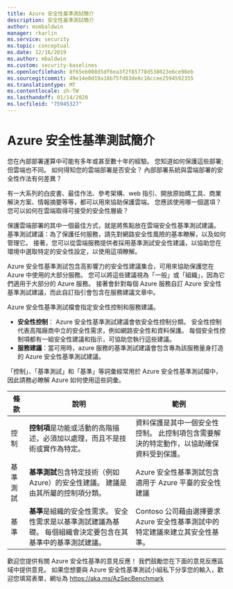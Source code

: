 ```yaml
---
title: Azure 安全性基準測試簡介
description: 安全性基準測試簡介
author: msmbaldwin
manager: rkarlin
ms.service: security
ms.topic: conceptual
ms.date: 12/16/2019
ms.author: mbaldwin
ms.custom: security-baselines
ms.openlocfilehash: 8f65eb008d5df6ea3f2f85778d538023e6ce98eb
ms.sourcegitcommit: 49e14e0d19a18b75fd83de6c16ccee2594592355
ms.translationtype: MT
ms.contentlocale: zh-TW
ms.lasthandoff: 01/14/2020
ms.locfileid: "75945327"
---
```

# <a name="azure-security-benchmark-introduction"></a>Azure 安全性基準測試簡介

您在內部部署運算中可能有多年或甚至數十年的經驗。 您知道如何保護這些部署;但雲端也不同。 如何得知您的雲端部署是否安全？ 內部部署系統與雲端部署的安全性作法有何差異？

有一大系列的白皮書、最佳作法、參考架構、web 指引、開放原始碼工具、商業解決方案、情報摘要等等，都可以用來協助保護雲端。 您應該使用哪一個選項？ 您可以如何在雲端取得可接受的安全性層級？ 

保護雲端部署的其中一個最佳方式，就是將焦點放在雲端安全性基準測試建議。 基準測試建議：為了保護任何服務，請先對網路安全性風險的基本瞭解，以及如何管理它。 接著，您可以從雲端服務提供者採用基準測試安全性建議，以協助您在環境中選取特定的安全性設定，以使用這項瞭解。 

Azure 安全性基準測試包含高影響力的安全性建議集合，可用來協助保護您在 Azure 中使用的大部分服務。 您可以將這些建議視為「一般」或「組織」，因為它們適用于大部分的 Azure 服務。 接著會針對每個 Azure 服務自訂 Azure 安全性基準測試建議，而此自訂指引會包含在服務建議文章中。 

Azure 安全性基準測試檔會指定安全性控制和服務建議。

- **安全性控制**： Azure 安全性基準測試建議會依安全性控制分類。 安全性控制代表高階廠商中立的安全性需求，例如網路安全性和資料保護。 每個安全性控制項都有一組安全性建議和指示，可協助您執行這些建議。 
- **服務建議**：當可用時，azure 服務的基準測試建議會包含專為該服務量身打造的 Azure 安全性基準測試建議。 

「控制」、「基準測試」和「基準」等詞彙經常用於 Azure 安全性基準測試檔中，因此請務必瞭解 Azure 如何使用這些詞彙。 

| 條款 | 說明 | 範例 |
|--|--|--|
| 控制 | **控制項**是功能或活動的高階描述，必須加以處理，而且不是技術或實作為特定。 | 資料保護是其中一個安全性控制。 此控制項包含需要解決的特定動作，以協助確保資料受到保護。 |
| 基準測試 | **基準測試**包含特定技術（例如 Azure）的安全性建議。 建議是由其所屬的控制項分類。 | Azure 安全性基準測試包含適用于 Azure 平臺的安全性建議  |
| 基準 | **基準**是組織的安全性需求。 安全性需求是以基準測試建議為基礎。 每個組織會決定要包含在其基準中的基準測試建議。 | Contoso 公司藉由選擇要求 Azure 安全性基準測試中的特定建議來建立其安全性基準。 |

歡迎您提供有關 Azure 安全性基準的意見反應！ 我們鼓勵您在下面的意見反應區域中提供意見。 如果您想要與 Azure 安全性基準測試小組私下分享您的輸入，歡迎您填寫表單，網址為 https://aka.ms/AzSecBenchmark 
